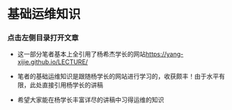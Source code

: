 # 基础运维知识

### 点击左侧目录打开文章

- 这一部分笔者基本上全引用了杨希杰学长的网站<https://yang-xijie.github.io/LECTURE/>

- 笔者的基础运维知识是跟随杨学长的网站进行学习的，收获颇丰！由于水平有限，此处直接引用杨学长的讲稿

- 希望大家能在杨学长丰富详尽的讲稿中习得运维的知识